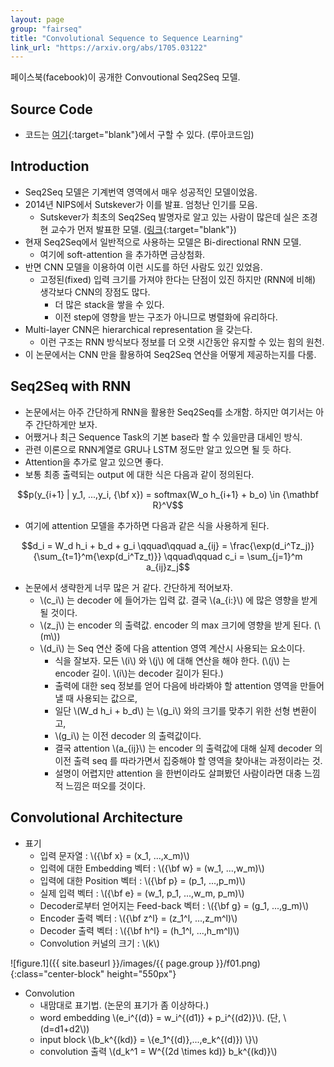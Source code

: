 ```yaml
---
layout: page
group: "fairseq"
title: "Convolutional Sequence to Sequence Learning"
link_url: "https://arxiv.org/abs/1705.03122"    
---
```


페이스북(facebook)이 공개한 Convoutional Seq2Seq 모델.

## Source Code

- 코드는 [여기](https://github.com/facebookresearch/fairseq){:target="blank"}에서 구할 수 있다. (루아코드임)

## Introduction

- Seq2Seq 모델은 기계번역 영역에서 매우 성공적인 모델이었음.
- 2014년 NIPS에서 Sutskever가 이를 발표. 엄청난 인기를 모음.
    - Sutskever가 최초의 Seq2Seq 발명자로 알고 있는 사람이 많은데 실은 조경현 교수가 먼저 발표한 모델. ([링크](https://arxiv.org/abs/1406.1078){:target="blank"})
- 현재 Seq2Seq에서 일반적으로 사용하는 모델은 Bi-directional RNN 모델.
    - 여기에 soft-attention 을 추가하면 금상첨화.
- 반면 CNN 모델을 이용하여 이런 시도를 하던 사람도 있긴 있었음.
    - 고정된(fixed) 입력 크기를 가져야 한다는 단점이 있진 하지만 (RNN에 비해) 생각보다 CNN의 장점도 많다.
        - 더 많은 stack을 쌓을 수 있다.
        - 이전 step에 영향을 받는 구조가 아니므로 병렬화에 유리하다.
- Multi-layer CNN은 hierarchical representation 을 갖는다.
    - 이런 구조는 RNN 방식보다 정보를 더 오랫 시간동안 유지할 수 있는 힘의 원천.
- 이 논문에서는 CNN 만을 활용하여 Seq2Seq 연산을 어떻게 제공하는지를 다룸.

## Seq2Seq with RNN

- 논문에서는 아주 간단하게 RNN을 활용한 Seq2Seq를 소개함. 하지만 여기서는 아주 간단하게만 보자.
- 어쨌거나 최근 Sequence Task의 기본 base라 할 수 있을만큼 대세인 방식.
- 관련 이론으로 RNN계열로 GRU나 LSTM 정도만 알고 있으면 될 듯 하다.
- Attention을 추가로 알고 있으면 좋다.
- 보통 최종 출력되는 output 에 대한 식은 다음과 같이 정의된다.

$$p(y_{i+1} | y_1, ...,y_i, {\bf x}) = softmax(W_o h_{i+1} + b_o) \in {\mathbf R}^V$$

- 여기에 attention 모델을 추가하면 다음과 같은 식을 사용하게 된다.

$$d_i = W_d h_i + b_d + g_i \qquad\qquad a_{ij} = \frac{\exp(d_i^Tz_j)}{\sum_{t=1}^m{\exp(d_i^Tz_t)}} \qquad\qquad c_i = \sum_{j=1}^m a_{ij}z_j$$

- 논문에서 생략한게 너무 많은 거 같다. 간단하게 적어보자.
    - \\(c\_i\\) 는 decoder 에 들어가는 입력 값. 결국 \\(a\_{i:}\\) 에 많은 영향을 받게 될 것이다.
    - \\(z\_j\\) 는 encoder 의 출력값. encoder 의 max 크기에 영향을 받게 된다. (\\(m\\))
    - \\(d\_i\\) 는 Seq 연산 중에 다음 attention 영역 계산시 사용되는 요소이다.
        - 식을 잘보자. 모든 \\(i\\) 와 \\(j\\) 에 대해 연산을 해야 한다. (\\(j\\) 는 encoder 길이. \\(i\\)는 decoder 길이가 된다.)
        - 출력에 대한 seq 정보를 얻어 다음에 바라봐야 할 attention 영역을 만들어낼 때 사용되는 값으로,
        - 일단 \\(W\_d h\_i + b\_d\\) 는 \\(g\_i\\) 와의 크기를 맞추기 위한 선형 변환이고,
        - \\(g\_i\\) 는 이전 decoder 의 출력값이다.
        - 결국 attention \\(a\_{ij}\\) 는 encoder 의 출력값에 대해 실제 decoder 의 이전 출력 seq 를 따라가면서 집중해야 할 영역을 찾아내는 과정이라는 것.
        - 설명이 어렵지만 attention 을 한번이라도 살펴봤던 사람이라면 대충 느낌적 느낌은 떠오를 것이다.
        

## Convolutional Architecture

- 표기
    - 입력 문자열 : \\({\bf x} = (x\_1, ...,x\_m)\\)
    - 입력에 대한 Embedding 벡터 : \\({\bf w} = (w\_1, ...,w\_m)\\)
    - 입력에 대한 Position 벡터 : \\({\bf p} = (p\_1, ...,p\_m)\\)
    - 실제 입력 벡터 : \\({\bf e} = (w\_1, p\_1, ...,w\_m, p\_m)\\)
    - Decoder로부터 얻어지는 Feed-back 벡터 : \\({\bf g} = (g\_1, ...,g\_m)\\)
    - Encoder 출력 벡터 : \\({\bf z^l} = (z\_1^l, ...,z\_m^l)\\)
    - Decoder 출력 벡터 : \\({\bf h^l} = (h\_1^l, ...,h\_m^l)\\)
    - Convolution 커널의 크기 : \\(k\\) 


![figure.1]({{ site.baseurl }}/images/{{ page.group }}/f01.png){:class="center-block" height="550px"}

- Convolution
    - 내맘대로 표기법. (논문의 표기가 좀 이상하다.)
    - word embedding \\(e\_i^{(d)} = w\_i^{(d1)} + p\_i^{(d2)}\\). (단, \\(d=d1+d2\\))
    - input block \\(b\_k^{(kd)} = \\{e\_1^{(d)},...,e\_k^{(d)}) \\}\\) 
    - convolution 출력 \\(d\_k^1 = W^{(2d \times kd)} b\_k^{(kd)}\\)

